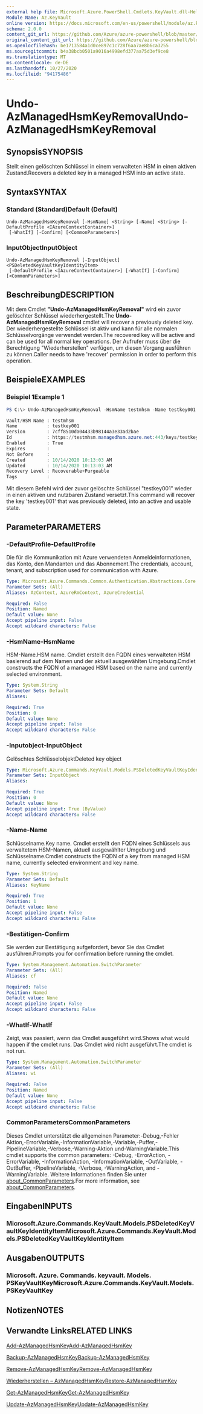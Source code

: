 ```yaml
---
external help file: Microsoft.Azure.PowerShell.Cmdlets.KeyVault.dll-Help.xml
Module Name: Az.KeyVault
online version: https://docs.microsoft.com/en-us/powershell/module/az.keyvault/undo-azmanagedhsmkeyremoval
schema: 2.0.0
content_git_url: https://github.com/Azure/azure-powershell/blob/master/src/KeyVault/KeyVault/help/Undo-AzManagedHsmKeyRemoval.md
original_content_git_url: https://github.com/Azure/azure-powershell/blob/master/src/KeyVault/KeyVault/help/Undo-AzManagedHsmKeyRemoval.md
ms.openlocfilehash: be1713584a1d0ce897c1c728f6aa7ae8b6ca3255
ms.sourcegitcommit: b4a38bcb0501a9016a4998efd377aa75d3ef9ce8
ms.translationtype: MT
ms.contentlocale: de-DE
ms.lasthandoff: 10/27/2020
ms.locfileid: "94175486"
---
```

# <span data-ttu-id="ac8a9-101">Undo-AzManagedHsmKeyRemoval</span><span class="sxs-lookup"><span data-stu-id="ac8a9-101">Undo-AzManagedHsmKeyRemoval</span></span>

## <span data-ttu-id="ac8a9-102">Synopsis</span><span class="sxs-lookup"><span data-stu-id="ac8a9-102">SYNOPSIS</span></span>
<span data-ttu-id="ac8a9-103">Stellt einen gelöschten Schlüssel in einem verwalteten HSM in einen aktiven Zustand.</span><span class="sxs-lookup"><span data-stu-id="ac8a9-103">Recovers a deleted key in a managed HSM into an active state.</span></span>

## <span data-ttu-id="ac8a9-104">Syntax</span><span class="sxs-lookup"><span data-stu-id="ac8a9-104">SYNTAX</span></span>

### <span data-ttu-id="ac8a9-105">Standard (Standard)</span><span class="sxs-lookup"><span data-stu-id="ac8a9-105">Default (Default)</span></span>
```
Undo-AzManagedHsmKeyRemoval [-HsmName] <String> [-Name] <String> [-DefaultProfile <IAzureContextContainer>]
 [-WhatIf] [-Confirm] [<CommonParameters>]
```

### <span data-ttu-id="ac8a9-106">InputObject</span><span class="sxs-lookup"><span data-stu-id="ac8a9-106">InputObject</span></span>
```
Undo-AzManagedHsmKeyRemoval [-InputObject] <PSDeletedKeyVaultKeyIdentityItem>
 [-DefaultProfile <IAzureContextContainer>] [-WhatIf] [-Confirm] [<CommonParameters>]
```

## <span data-ttu-id="ac8a9-107">Beschreibung</span><span class="sxs-lookup"><span data-stu-id="ac8a9-107">DESCRIPTION</span></span>
<span data-ttu-id="ac8a9-108">Mit dem Cmdlet **"Undo-AzManagedHsmKeyRemoval"** wird ein zuvor gelöschter Schlüssel wiederhergestellt.</span><span class="sxs-lookup"><span data-stu-id="ac8a9-108">The **Undo-AzManagedHsmKeyRemoval** cmdlet will recover a previously deleted key.</span></span>
<span data-ttu-id="ac8a9-109">Der wiederhergestellte Schlüssel ist aktiv und kann für alle normalen Schlüsselvorgänge verwendet werden.</span><span class="sxs-lookup"><span data-stu-id="ac8a9-109">The recovered key will be active and can be used for all normal key operations.</span></span>
<span data-ttu-id="ac8a9-110">Der Aufrufer muss über die Berechtigung "Wiederherstellen" verfügen, um diesen Vorgang ausführen zu können.</span><span class="sxs-lookup"><span data-stu-id="ac8a9-110">Caller needs to have 'recover' permission in order to perform this operation.</span></span>

## <span data-ttu-id="ac8a9-111">Beispiele</span><span class="sxs-lookup"><span data-stu-id="ac8a9-111">EXAMPLES</span></span>

### <span data-ttu-id="ac8a9-112">Beispiel 1</span><span class="sxs-lookup"><span data-stu-id="ac8a9-112">Example 1</span></span>
```powershell
PS C:\> Undo-AzManagedHsmKeyRemoval -HsmName testmhsm -Name testkey001

Vault/HSM Name : testmhsm
Name           : testkey001
Version        : 7cff8510da04433b98144a3e33ad2bae
Id             : https://testmhsm.managedhsm.azure.net:443/keys/testkey001/7cff8510da04433b98144a3e33ad2bae
Enabled        : True
Expires        :
Not Before     :
Created        : 10/14/2020 10:13:03 AM
Updated        : 10/14/2020 10:13:03 AM
Recovery Level : Recoverable+Purgeable
Tags           :
```

<span data-ttu-id="ac8a9-113">Mit diesem Befehl wird der zuvor gelöschte Schlüssel "testkey001" wieder in einen aktiven und nutzbaren Zustand versetzt.</span><span class="sxs-lookup"><span data-stu-id="ac8a9-113">This command will recover the key 'testkey001' that was previously deleted, into an active and usable state.</span></span>

## <span data-ttu-id="ac8a9-114">Parameter</span><span class="sxs-lookup"><span data-stu-id="ac8a9-114">PARAMETERS</span></span>

### <span data-ttu-id="ac8a9-115">-DefaultProfile</span><span class="sxs-lookup"><span data-stu-id="ac8a9-115">-DefaultProfile</span></span>
<span data-ttu-id="ac8a9-116">Die für die Kommunikation mit Azure verwendeten Anmeldeinformationen, das Konto, den Mandanten und das Abonnement.</span><span class="sxs-lookup"><span data-stu-id="ac8a9-116">The credentials, account, tenant, and subscription used for communication with Azure.</span></span>

```yaml
Type: Microsoft.Azure.Commands.Common.Authentication.Abstractions.Core.IAzureContextContainer
Parameter Sets: (All)
Aliases: AzContext, AzureRmContext, AzureCredential

Required: False
Position: Named
Default value: None
Accept pipeline input: False
Accept wildcard characters: False
```

### <span data-ttu-id="ac8a9-117">-HsmName</span><span class="sxs-lookup"><span data-stu-id="ac8a9-117">-HsmName</span></span>
<span data-ttu-id="ac8a9-118">HSM-Name.</span><span class="sxs-lookup"><span data-stu-id="ac8a9-118">HSM name.</span></span> <span data-ttu-id="ac8a9-119">Cmdlet erstellt den FQDN eines verwalteten HSM basierend auf dem Namen und der aktuell ausgewählten Umgebung.</span><span class="sxs-lookup"><span data-stu-id="ac8a9-119">Cmdlet constructs the FQDN of a managed HSM based on the name and currently selected environment.</span></span>

```yaml
Type: System.String
Parameter Sets: Default
Aliases:

Required: True
Position: 0
Default value: None
Accept pipeline input: False
Accept wildcard characters: False
```

### <span data-ttu-id="ac8a9-120">-Inputobject</span><span class="sxs-lookup"><span data-stu-id="ac8a9-120">-InputObject</span></span>
<span data-ttu-id="ac8a9-121">Gelöschtes Schlüsselobjekt</span><span class="sxs-lookup"><span data-stu-id="ac8a9-121">Deleted key object</span></span>

```yaml
Type: Microsoft.Azure.Commands.KeyVault.Models.PSDeletedKeyVaultKeyIdentityItem
Parameter Sets: InputObject
Aliases:

Required: True
Position: 0
Default value: None
Accept pipeline input: True (ByValue)
Accept wildcard characters: False
```

### <span data-ttu-id="ac8a9-122">-Name</span><span class="sxs-lookup"><span data-stu-id="ac8a9-122">-Name</span></span>
<span data-ttu-id="ac8a9-123">Schlüsselname.</span><span class="sxs-lookup"><span data-stu-id="ac8a9-123">Key name.</span></span>
<span data-ttu-id="ac8a9-124">Cmdlet erstellt den FQDN eines Schlüssels aus verwaltetem HSM-Namen, aktuell ausgewählter Umgebung und Schlüsselname.</span><span class="sxs-lookup"><span data-stu-id="ac8a9-124">Cmdlet constructs the FQDN of a key from managed HSM name, currently selected environment and key name.</span></span>

```yaml
Type: System.String
Parameter Sets: Default
Aliases: KeyName

Required: True
Position: 1
Default value: None
Accept pipeline input: False
Accept wildcard characters: False
```

### <span data-ttu-id="ac8a9-125">-Bestätigen</span><span class="sxs-lookup"><span data-stu-id="ac8a9-125">-Confirm</span></span>
<span data-ttu-id="ac8a9-126">Sie werden zur Bestätigung aufgefordert, bevor Sie das Cmdlet ausführen.</span><span class="sxs-lookup"><span data-stu-id="ac8a9-126">Prompts you for confirmation before running the cmdlet.</span></span>

```yaml
Type: System.Management.Automation.SwitchParameter
Parameter Sets: (All)
Aliases: cf

Required: False
Position: Named
Default value: None
Accept pipeline input: False
Accept wildcard characters: False
```

### <span data-ttu-id="ac8a9-127">-WhatIf</span><span class="sxs-lookup"><span data-stu-id="ac8a9-127">-WhatIf</span></span>
<span data-ttu-id="ac8a9-128">Zeigt, was passiert, wenn das Cmdlet ausgeführt wird.</span><span class="sxs-lookup"><span data-stu-id="ac8a9-128">Shows what would happen if the cmdlet runs.</span></span>
<span data-ttu-id="ac8a9-129">Das Cmdlet wird nicht ausgeführt.</span><span class="sxs-lookup"><span data-stu-id="ac8a9-129">The cmdlet is not run.</span></span>

```yaml
Type: System.Management.Automation.SwitchParameter
Parameter Sets: (All)
Aliases: wi

Required: False
Position: Named
Default value: None
Accept pipeline input: False
Accept wildcard characters: False
```

### <span data-ttu-id="ac8a9-130">CommonParameters</span><span class="sxs-lookup"><span data-stu-id="ac8a9-130">CommonParameters</span></span>
<span data-ttu-id="ac8a9-131">Dieses Cmdlet unterstützt die allgemeinen Parameter:-Debug,-Fehler Aktion,-ErrorVariable,-InformationVariable,-Variable,-Puffer,-PipelineVariable,-Verbose,-Warning-Aktion und-WarningVariable.</span><span class="sxs-lookup"><span data-stu-id="ac8a9-131">This cmdlet supports the common parameters: -Debug, -ErrorAction, -ErrorVariable, -InformationAction, -InformationVariable, -OutVariable, -OutBuffer, -PipelineVariable, -Verbose, -WarningAction, and -WarningVariable.</span></span> <span data-ttu-id="ac8a9-132">Weitere Informationen finden Sie unter [about_CommonParameters](http://go.microsoft.com/fwlink/?LinkID=113216).</span><span class="sxs-lookup"><span data-stu-id="ac8a9-132">For more information, see [about_CommonParameters](http://go.microsoft.com/fwlink/?LinkID=113216).</span></span>

## <span data-ttu-id="ac8a9-133">Eingaben</span><span class="sxs-lookup"><span data-stu-id="ac8a9-133">INPUTS</span></span>

### <span data-ttu-id="ac8a9-134">Microsoft.Azure.Commands.KeyVault.Models.PSDeletedKeyVaultKeyIdentityItem</span><span class="sxs-lookup"><span data-stu-id="ac8a9-134">Microsoft.Azure.Commands.KeyVault.Models.PSDeletedKeyVaultKeyIdentityItem</span></span>

## <span data-ttu-id="ac8a9-135">Ausgaben</span><span class="sxs-lookup"><span data-stu-id="ac8a9-135">OUTPUTS</span></span>

### <span data-ttu-id="ac8a9-136">Microsoft. Azure. Commands. keyvault. Models. PSKeyVaultKey</span><span class="sxs-lookup"><span data-stu-id="ac8a9-136">Microsoft.Azure.Commands.KeyVault.Models.PSKeyVaultKey</span></span>

## <span data-ttu-id="ac8a9-137">Notizen</span><span class="sxs-lookup"><span data-stu-id="ac8a9-137">NOTES</span></span>

## <span data-ttu-id="ac8a9-138">Verwandte Links</span><span class="sxs-lookup"><span data-stu-id="ac8a9-138">RELATED LINKS</span></span>

[<span data-ttu-id="ac8a9-139">Add-AzManagedHsmKey</span><span class="sxs-lookup"><span data-stu-id="ac8a9-139">Add-AzManagedHsmKey</span></span>](./Add-AzManagedHsmKey.md)

[<span data-ttu-id="ac8a9-140">Backup-AzManagedHsmKey</span><span class="sxs-lookup"><span data-stu-id="ac8a9-140">Backup-AzManagedHsmKey</span></span>](./Backup-AzManagedHsmKey.md)

[<span data-ttu-id="ac8a9-141">Remove-AzManagedHsmKey</span><span class="sxs-lookup"><span data-stu-id="ac8a9-141">Remove-AzManagedHsmKey</span></span>](./Remove-AzManagedHsmKey.md)

[<span data-ttu-id="ac8a9-142">Wiederherstellen – AzManagedHsmKey</span><span class="sxs-lookup"><span data-stu-id="ac8a9-142">Restore-AzManagedHsmKey</span></span>](./Restore-AzManagedHsmKey.md)

[<span data-ttu-id="ac8a9-143">Get-AzManagedHsmKey</span><span class="sxs-lookup"><span data-stu-id="ac8a9-143">Get-AzManagedHsmKey</span></span>](./Get-AzManagedHsmKey.md)

[<span data-ttu-id="ac8a9-144">Update-AzManagedHsmKey</span><span class="sxs-lookup"><span data-stu-id="ac8a9-144">Update-AzManagedHsmKey</span></span>](./Update-AzManagedHsmKey.md)